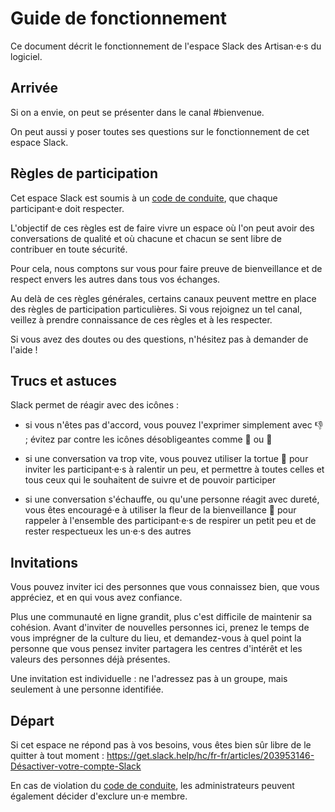 # Guide de fonctionnement

Ce document décrit le fonctionnement de l'espace Slack des Artisan·e·s du logiciel.

## Arrivée

Si on a envie, on peut se présenter dans le canal #bienvenue.

On peut aussi y poser toutes ses questions sur le fonctionnement de cet espace Slack.

## Règles de participation

Cet espace Slack est soumis à un [code de conduite](CODE_DE_CONDUITE.md), que chaque participant·e doit respecter.

L'objectif de ces règles est de faire vivre un espace où l'on peut avoir des conversations de qualité et où chacune et chacun se sent libre de contribuer en toute sécurité.

Pour cela, nous comptons sur vous pour faire preuve de bienveillance et de respect envers les autres dans tous vos échanges.

Au delà de ces règles générales, certains canaux peuvent mettre en place des règles de participation particulières. Si vous rejoignez un tel canal, veillez à prendre connaissance de ces règles et à les respecter.

Si vous avez des doutes ou des questions, n'hésitez pas à demander de l'aide !

## Trucs et astuces

Slack permet de réagir avec des icônes :

- si vous n'êtes pas d'accord, vous pouvez l'exprimer simplement avec 👎 ; évitez par contre les icônes désobligeantes comme 💩 ou 🤮

- si une conversation va trop vite, vous pouvez utiliser la tortue 🐢 pour inviter les participant·e·s à ralentir un peu, et permettre à toutes celles et tous ceux qui le souhaitent de suivre et de pouvoir participer

- si une conversation s'échauffe, ou qu'une personne réagit avec dureté, vous êtes encouragé·e à utiliser la fleur de la bienveillance 🌼 pour rappeler à l'ensemble des participant·e·s de respirer un petit peu et de rester respectueux les un·e·s des autres

## Invitations

Vous pouvez inviter ici des personnes que vous connaissez bien, que vous appréciez, et en qui vous avez confiance.

Plus une communauté en ligne grandit, plus c'est difficile de maintenir sa cohésion. Avant d'inviter de nouvelles personnes ici, prenez le temps de vous imprégner de la culture du lieu, et demandez-vous à quel point la personne que vous pensez inviter partagera les centres d'intérêt et les valeurs des personnes déjà présentes.

Une invitation est individuelle : ne l'adressez pas à un groupe, mais seulement à une personne identifiée.

## Départ

Si cet espace ne répond pas à vos besoins, vous êtes bien sûr libre de le quitter à tout moment : https://get.slack.help/hc/fr-fr/articles/203953146-Désactiver-votre-compte-Slack

En cas de violation du [code de conduite](CODE_DE_CONDUITE.md), les administrateurs peuvent également décider d'exclure un·e membre.
